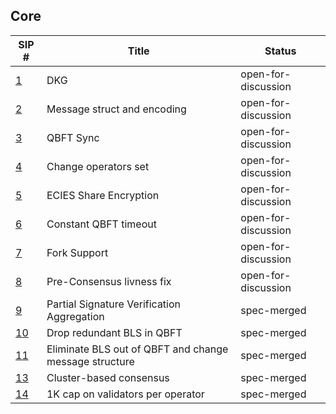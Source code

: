 ## Core

|                           SIP #                           |                         Title                          |       Status        |
| --------------------------------------------------------- | ------------------------------------------------------ | ------------------- |
| [1](./sips/dkg.md)                                        | DKG                                                    | open-for-discussion |
| [2](./sips/msg_struct_encoding.md)                        | Message struct and encoding                            | open-for-discussion |
| [3](./sips/qbft_sync.md)                                  | QBFT Sync                                              | open-for-discussion |
| [4](./sips/change_operator.md)                            | Change operators set                                   | open-for-discussion |
| [5](./sips/ecies_share_encryption.md)                     | ECIES Share Encryption                                 | open-for-discussion |
| [6](./sips/constant_qbft_timeout.md)                      | Constant QBFT timeout                                  | open-for-discussion |
| [7](./sips/fork_support.md)                               | Fork Support                                           | open-for-discussion |
| [8](./sips/pre_consensus_livness.md)                      | Pre-Consensus livness fix                              | open-for-discussion |
| [9](./sips/partial_signature_verification_aggregation.md) | Partial Signature Verification Aggregation             | spec-merged         |
| [10](./sips/qbft_drop_redundant_bls.md)                   | Drop redundant BLS in QBFT                             | spec-merged         |
| [11](./sips/eliminate_bls.md)                             | Eliminate BLS out of QBFT and change message structure | spec-merged         |
| [13](./sips/cluster_consensus.md)                         | Cluster-based consensus                                | spec-merged         |
| [14](./sips/validators_per_operator_1k_cap.md)            | 1K cap on validators per operator                      | spec-merged         |
